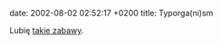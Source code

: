 date: 2002-08-02 02:52:17 +0200
title: Typorga(ni)sm

Lubię [takie zabawy](http://typorganism.com/ '...t.y.p.o.r.g.a.n.i.s.m...').
